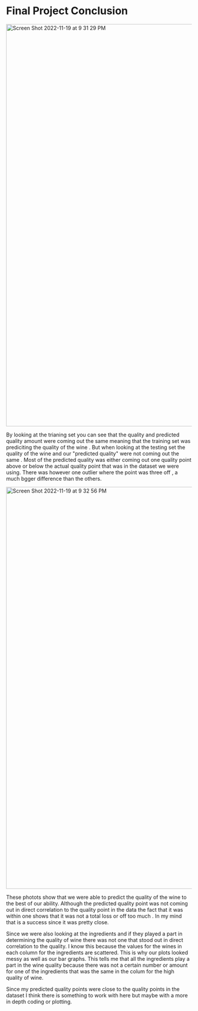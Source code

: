 # Final Project Conclusion

<img width="1090" alt="Screen Shot 2022-11-19 at 9 31 29 PM" src="https://user-images.githubusercontent.com/107597779/202887224-f3ea04b1-2eb3-4f35-8d9e-89f47b155635.png">

By looking at the trianing set you can see that the quality and predicted quality amount were coming out the same meaning that the training set was prediciting the quality of the wine . But when looking at the testing set  the quality of the wine and our "predicted quality" were not coming out the same . Most of the predicted quality was either coming out one quality point above or below the actual quality point that was in the dataset we were using. There was however one outlier where the point was three off , a much bgger difference than the others. 


<img width="1089" alt="Screen Shot 2022-11-19 at 9 32 56 PM" src="https://user-images.githubusercontent.com/107597779/202887266-d9065b61-9cb8-4a61-9b5b-3e223b7ef665.png">


These photots  show that we were able to predict the quality of the wine  to the best of our ability. Although the predicted quality point was not coming out in direct correlation to the quality point in the data the fact that it was within one  shows that it was not a total loss or off too much . In my mind that is a success since it was pretty close. 

Since we were also looking at the ingredients and if they played a part in determining the quality of wine there was not one that stood out in direct correlation to the quality. I know this because the values for the wines in each column for the ingredients are scattered. This is why our plots looked messy as well as our bar graphs. This tells me that all the ingredients play a part  in the wine quality because there was not a certain number or amount for one of the ingredients that  was the same in the colum for the high quality of wine.

Since my predicted quality points were close to the quality points in the dataset I think there is something to work with here but maybe with a more in depth coding or plotting. 
